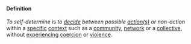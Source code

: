 #### Definition

*To self-determine* is *to [decide](https://github.com/gcassel/Modular-Organization-Terminology/blob/master/terms/decide.md) between possible [action(s)](https://github.com/gcassel/Modular-Organization-Terminology/blob/master/terms/act.md) or non-action* within a [specific](https://github.com/gcassel/Modular-Organization-Terminology/blob/master/terms/specific.md) [context](https://github.com/gcassel/Modular-Organization-Terminology/blob/master/terms/context.md) such as a [community](https://github.com/gcassel/Modular-Organization-Terminology/blob/master/terms/community.md), [network](https://github.com/gcassel/Modular-Organization-Terminology/blob/master/terms/network.md) or a [collective](https://github.com/gcassel/Modular-Organization-Terminology/blob/master/terms/collective.md), without [experiencing](https://github.com/gcassel/Modular-Organization-Terminology/blob/master/terms/experience.md) [coercion](https://github.com/gcassel/Modular-Organization-Terminology/blob/master/terms/coerce.md) or [violence](https://github.com/gcassel/Modular-Organization-Terminology/blob/master/terms/violence.md).
